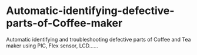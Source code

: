 # Automatic-identifying-defective-parts-of-Coffee-maker
Automatic identifying and troubleshooting defective parts of Coffee and Tea maker using PIC, Flex sensor, LCD......
